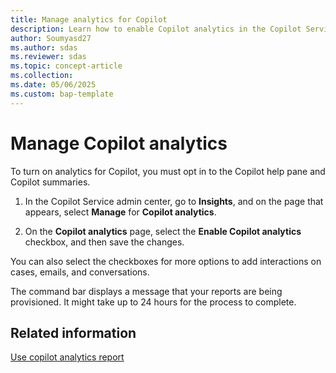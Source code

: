 ```yaml
---
title: Manage analytics for Copilot
description: Learn how to enable Copilot analytics in the Copilot Service admin center.
author: Soumyasd27
ms.author: sdas
ms.reviewer: sdas
ms.topic: concept-article
ms.collection:
ms.date: 05/06/2025
ms.custom: bap-template
---
```


# Manage Copilot analytics

To turn on analytics for Copilot, you must opt in to the Copilot help pane and Copilot summaries.

1. In the Copilot Service admin center, go to **Insights**, and on the page that appears, select **Manage** for **Copilot analytics**.

1. On the **Copilot analytics** page, select the **Enable Copilot analytics** checkbox, and then save the changes.

You can also select the checkboxes for more options to add interactions on cases, emails, and conversations.

The command bar displays a message that your reports are being provisioned. It might take up to 24 hours for the process to complete.

## Related information

[Use copilot analytics report](../use/copilot-analytics-report.md) 
